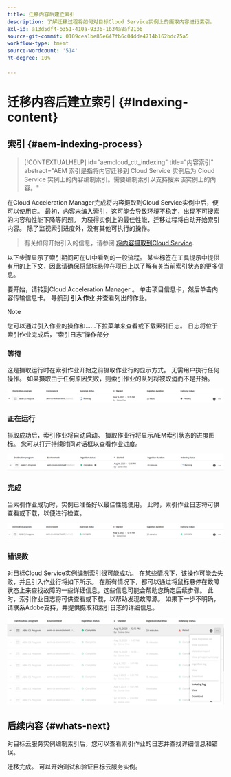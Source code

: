 ```yaml
---
title: 迁移内容后建立索引
description: 了解迁移过程将如何对目标Cloud Service实例上的摄取内容进行索引。
exl-id: a13d5df4-b351-410a-9336-1b34a8af21b6
source-git-commit: 0109cea1be85e647fb6c04dde4714b162bdc75a5
workflow-type: tm+mt
source-wordcount: '514'
ht-degree: 10%

---
```


# 迁移内容后建立索引 {#Indexing-content}

## 索引 {#aem-indexing-process}

>[!CONTEXTUALHELP]
>id="aemcloud_ctt_indexing"
>title="内容索引"
>abstract="AEM 索引是指将内容迁移到 Cloud Service 实例后为 Cloud Service 实例上的内容编制索引。需要编制索引以支持搜索该实例上的内容。"

在Cloud Acceleration Manager完成将内容摄取到Cloud Service实例中后，便可以使用它。 最初，内容未编入索引，这可能会导致环境不稳定，出现不可搜索的内容和性能下降等问题。
为获得实例上的最佳性能，迁移过程将自动开始索引内容。 除了监视索引进度外，没有其他可执行的操作。

> 有关如何开始引入的信息，请参阅 [将内容摄取到Cloud Service](/help/journey-migration/content-transfer-tool/using-content-transfer-tool/ingesting-content.md).

以下步骤显示了索引期间可在UI中看到的一般流程。 某些标签在工具提示中提供有用的上下文，因此请确保将鼠标悬停在项目上以了解有关当前索引状态的更多信息。

要开始，请转到Cloud Acceleration Manager 。 单击项目信息卡，然后单击内容传输信息卡。 导航到 **引入作业**
并查看列出的作业。

>[!NOTE]
>您可以通过引入作业的操作和……下拉菜单来查看或下载索引日志。 日志将位于
> 索引作业完成后，“索引日志”操作部分

### 等待

这是摄取运行时在索引作业开始之前摄取作业行的显示方式。 无需用户执行任何操作。 如果摄取由于任何原因失败，则索引作业的队列将被取消而不是开始。

![图像](/help/journey-migration/content-transfer-tool/assets-indexing/pending.png)

### 正在运行

摄取成功后，索引作业将自动启动。 摄取作业行将显示AEM索引状态的进度图标。 您可以打开持续时间对话框以查看作业进度。

![图像](/help/journey-migration/content-transfer-tool/assets-indexing/running.png)

### 完成

当索引作业成功时，实例已准备好以最佳性能使用。 此时，索引作业日志将可供查看或下载，以便进行检查。

![图像](/help/journey-migration/content-transfer-tool/assets-indexing/complete.png)

### 错误数

对目标Cloud Service实例编制索引很可能成功。 在某些情况下，该操作可能会失败，并且引入作业行将如下所示。 在所有情况下，都可以通过将鼠标悬停在故障状态上来查找故障的一些详细信息，这些信息可能会帮助您确定后续步骤。 此时，索引作业日志将可供查看或下载，以帮助发现故障源。 如果下一步不明确，请联系Adobe支持，并提供摄取和索引日志的详细信息。

![图像](/help/journey-migration/content-transfer-tool/assets-indexing/failed.png)

## 后续内容 {#whats-next}

对目标云服务实例编制索引后，您可以查看索引作业的日志并查找详细信息和错误。

迁移完成。 可以开始测试和验证目标云服务实例。
